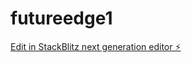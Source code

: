 # futureedge1

[Edit in StackBlitz next generation editor ⚡️](https://stackblitz.com/~/github.com/mkanasani/futureedge1)
